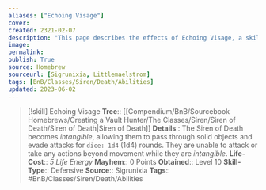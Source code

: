 ```yaml
---
aliases: ["Echoing Visage"]
cover: 
created: 2321-02-07
description: "This page describes the effects of Echoing Visage, a skill for the homebrew skilltree Siren of Death for the Bunkers and Badasses TTRPG."
image: 
permalink: 
publish: True
source: Homebrew
sourceurl: [Sigrunixia, Littlemaelstrom]
tags: [BnB/Classes/Siren/Death/Abilities]
updated: 2023-06-02
---
```


> [!skill] Echoing Visage
> **Tree**:: [[Compendium/BnB/Sourcebook Homebrews/Creating a Vault Hunter/The Classes/Siren/Siren of Death/Siren of Death|Siren of Death]]
> **Details**:: The Siren of Death becomes *intangible*, allowing them to pass through solid objects and evade attacks for `dice: 1d4` (1d4) rounds. They are unable to attack or take any actions beyond movement while they are *intangible*.
> **Life-Cost**:: *5 Life Energy*
> **Mayhem**:: 0 Points
> **Obtained**:: Level 10
> **Skill-Type**:: Defensive
> **Source**:: Sigrunixia
> **Tags**:: #BnB/Classes/Siren/Death/Abilities
